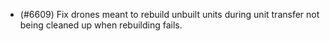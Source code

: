 - (#6609) Fix drones meant to rebuild unbuilt units during unit transfer not being cleaned up when rebuilding fails.
